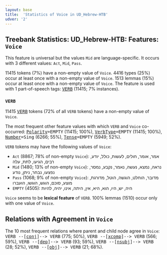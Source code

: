 ```yaml
---
layout: base
title:  'Statistics of Voice in UD_Hebrew-HTB'
udver: '2'
---
```


## Treebank Statistics: UD_Hebrew-HTB: Features: `Voice`

This feature is universal but the values `Mid` are language-specific.
It occurs with 3 different values: `Act`, `Mid`, `Pass`.

11415 tokens (7%) have a non-empty value of `Voice`.
4416 types (25%) occur at least once with a non-empty value of `Voice`.
1513 lemmas (15%) occur at least once with a non-empty value of `Voice`.
The feature is used with 1 part-of-speech tags: <tt><a href="he_htb-pos-VERB.html">VERB</a></tt> (11415; 7% instances).

### `VERB`

11415 <tt><a href="he_htb-pos-VERB.html">VERB</a></tt> tokens (72% of all `VERB` tokens) have a non-empty value of `Voice`.

The most frequent other feature values with which `VERB` and `Voice` co-occurred: <tt><a href="he_htb-feat-Polarity.html">Polarity</a></tt><tt>=EMPTY</tt> (11415; 100%), <tt><a href="he_htb-feat-VerbType.html">VerbType</a></tt><tt>=EMPTY</tt> (11415; 100%), <tt><a href="he_htb-feat-Number.html">Number</a></tt><tt>=Sing</tt> (6266; 55%), <tt><a href="he_htb-feat-Tense.html">Tense</a></tt><tt>=EMPTY</tt> (5949; 52%).

`VERB` tokens may have the following values of `Voice`:

* `Act` (8867; 78% of non-empty `Voice`): אמר, אומר, חולים, לעשות, כולל, יודע, רבים, הגיעו, לתת, עלה
* `Mid` (1480; 13% of non-empty `Voice`): נראה, נמצא, נעשה, נאמר, נקבע, נמסר, נפצעו, נבחר, ניתן, נודע
* `Pass` (1068; 9% of non-empty `Voice`): מדובר, הוחלט, הוגשה, הוטל, מדורגת, מוצע, סוכם, הוגש, הוגשו, הועברו
* `EMPTY` (4505): היה, יש, היו, הוא, היא, אין, היתה, אינו, יהיה, להיות

`Voice` seems to be **lexical feature** of `VERB`. 100% lemmas (1510) occur only with one value of `Voice`.

## Relations with Agreement in `Voice`

The 10 most frequent relations where parent and child node agree in `Voice`:
<tt>VERB --[<tt><a href="he_htb-dep-conj.html">conj</a></tt>]--> VERB</tt> (775; 50%),
<tt>VERB --[<tt><a href="he_htb-dep-xcomp.html">xcomp</a></tt>]--> VERB</tt> (566; 59%),
<tt>VERB --[<tt><a href="he_htb-dep-dep.html">dep</a></tt>]--> VERB</tt> (93; 59%),
<tt>VERB --[<tt><a href="he_htb-dep-nsubj.html">nsubj</a></tt>]--> VERB</tt> (28; 52%),
<tt>VERB --[<tt><a href="he_htb-dep-obj.html">obj</a></tt>]--> VERB</tt> (21; 68%).

